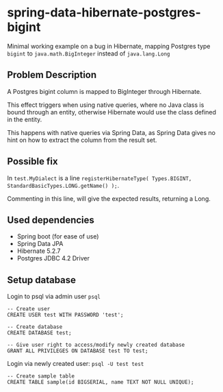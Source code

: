 # spring-data-hibernate-postgres-bigint
Minimal working example on a bug in Hibernate, mapping Postgres type `bigint` to `java.math.BigInteger` instead of `java.lang.Long`

## Problem Description
A Postgres bigint column is mapped to BigInteger through Hibernate.

This effect triggers when using native queries, where no Java class is bound through an entity, otherwise Hibernate would use the class defined in the entity.

This happens with native queries via Spring Data, as Spring Data gives no hint on how to extract the column from the result set.

## Possible fix
In `test.MyDialect` is a line ```registerHibernateType( Types.BIGINT, StandardBasicTypes.LONG.getName() );```.

Commenting in this line, will give the expected results, returning a Long.

## Used dependencies
* Spring boot (for ease of use)
* Spring Data JPA
* Hibernate 5.2.7
* Postgres JDBC 4.2 Driver

## Setup database
Login to psql via admin user
`psql`

```
-- Create user
CREATE USER test WITH PASSWORD 'test';

-- Create database
CREATE DATABASE test;

-- Give user right to access/modify newly created database
GRANT ALL PRIVILEGES ON DATABASE test TO test;
```



Login via newly created user: `psql -U test test`

```
-- Create sample table
CREATE TABLE sample(id BIGSERIAL, name TEXT NOT NULL UNIQUE);
```
